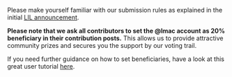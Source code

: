 Please make yourself familiar with our submission rules as explained in the initial [LIL announcement](https://peakd.com/hive-174695/@shaka/the-lmac-summer-special-lets-build-the-lmac-image-library).

**Please note that we ask all contributors to set the @lmac account as 20% beneficiary in their contribution posts.** This allows us to provide attractive community prizes and secures you the support by our voting trail.

If you need further guidance on how to set beneficiaries, have a look at this great user tutorial [here](https://peakd.com/hive-174695/@eve66/basic-tools-to-create-your-first-collage-in-the-lets-make-a-collage-community-herramientas-basicas-para-crear-tu-primer-collage).
